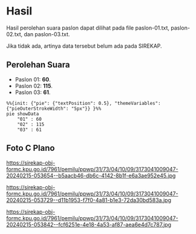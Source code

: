 # Hasil

Hasil perolehan suara paslon dapat dilihat pada file paslon-01.txt, paslon-02.txt, dan paslon-03.txt.

Jika tidak ada, artinya data tersebut belum ada pada SIREKAP.

## Perolehan Suara

 * Paslon 01: **60**.
 * Paslon 02: **115**.
 * Paslon 03: **61**.

```mermaid
%%{init: {"pie": {"textPosition": 0.5}, "themeVariables": {"pieOuterStrokeWidth": "5px"}} }%%
pie showData
    "01" : 60
    "02" : 115
    "03" : 61
```
## Foto C Plano

https://sirekap-obj-formc.kpu.go.id/7961/pemilu/ppwp/31/73/04/10/09/3173041009047-20240215-053654--b5aacb46-db6c-4142-8b1f-e6a3ae952e45.jpg

https://sirekap-obj-formc.kpu.go.id/7961/pemilu/ppwp/31/73/04/10/09/3173041009047-20240215-053729--d11b1953-f7f0-4a81-b1e3-72da30bd583a.jpg

https://sirekap-obj-formc.kpu.go.id/7961/pemilu/ppwp/31/73/04/10/09/3173041009047-20240215-053842--fcf6251e-4e18-4a53-af87-aea6e4d7c787.jpg
